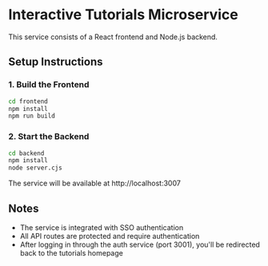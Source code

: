 # Interactive Tutorials Microservice

This service consists of a React frontend and Node.js backend.

## Setup Instructions

### 1. Build the Frontend
```bash
cd frontend
npm install
npm run build
```

### 2. Start the Backend
```bash
cd backend
npm install
node server.cjs
```

The service will be available at http://localhost:3007

## Notes
- The service is integrated with SSO authentication
- All API routes are protected and require authentication
- After logging in through the auth service (port 3001), you'll be redirected back to the tutorials homepage 